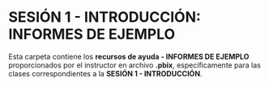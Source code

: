 # SESIÓN 1 - INTRODUCCIÓN: INFORMES DE EJEMPLO

Esta carpeta contiene los **recursos de ayuda - INFORMES DE EJEMPLO** proporcionados por el instructor en archivo **.pbix**, específicamente para las clases correspondientes a la **SESIÓN 1 - INTRODUCCIÓN**.